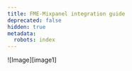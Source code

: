 ```yaml
---
title: FME-Mixpanel integration guide
deprecated: false
hidden: true
metadata:
  robots: index
---
```

!\[Image]\[image1]